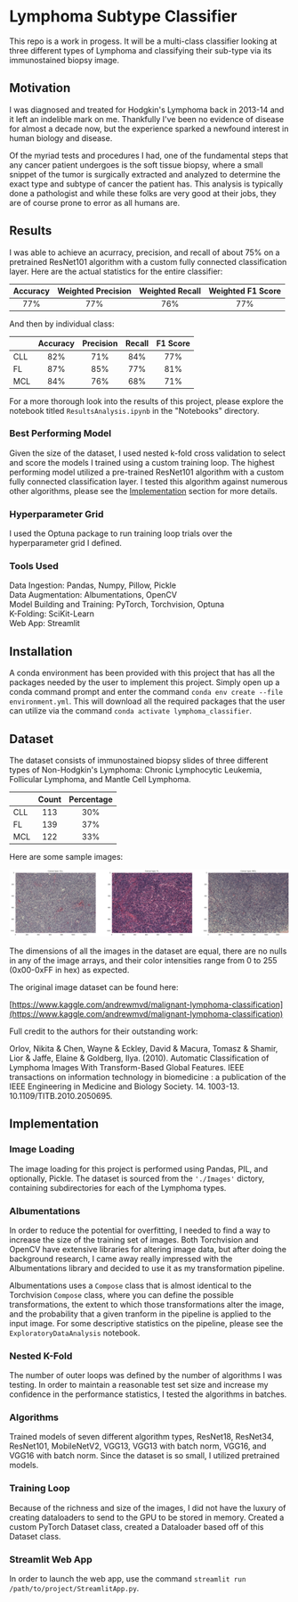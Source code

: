 # Lymphoma Subtype Classifier

This repo is a work in progess.  It will be a multi-class classifier looking at three different types of Lymphoma and
classifying their sub-type via its immunostained biopsy image.

## Motivation

I was diagnosed and treated for Hodgkin's Lymphoma back in 2013-14 and it left an indelible mark on me.  Thankfully I've
been no evidence of disease for almost a decade now, but the experience sparked a newfound interest in human biology and
disease.

Of the myriad tests and procedures I had, one of the fundamental steps that any cancer patient undergoes is the soft
tissue biopsy, where a small snippet of the tumor is surgically extracted and analyzed to determine the exact type and
subtype of cancer the patient has.  This analysis is typically done a pathologist and while these folks are very good at
their jobs, they are of course prone to error as all humans are.

## Results

I was able to achieve an acurracy, precision, and recall of about 75% on a pretrained ResNet101 algorithm with a custom 
fully connected classification layer.  Here are the actual statistics for the entire classifier:

|     Accuracy      |   Weighted Precision   |   Weighted Recall  |   Weighted F1 Score  |
|       :---:       |         :---:          |        :---:       |       :----:         |
|        77%        |          77%           |         76%        |         77%          |


And then by individual class:

|      |  Accuracy |   Precision   |   Recall  |  F1 Score  |
| :--  |   :--:    |    :---:      |   :---:   |    :---:   |
| CLL  |    82%    |      71%      |    84%    |     77%    |
| FL   |    87%    |      85%      |    77%    |     81%    |
| MCL  |    84%    |      76%      |    68%    |     71%    |


For a more thorough look into the results of this project, please explore the notebook titled `ResultsAnalysis.ipynb` 
in the "Notebooks" directory.

### Best Performing Model

Given the size of the dataset, I used nested k-fold cross validation to select and score the models I trained using a
custom training loop.  The highest performing model utilized a pre-trained ResNet101 algorithm with a custom fully
connected classification layer.  I tested this algorithm against numerous other algorithms, please see the 
[Implementation](#Implementation) section for more details.

### Hyperparameter Grid

I used the Optuna package to run training loop trials over the hyperparameter grid I defined.


### Tools Used
Data Ingestion: Pandas, Numpy, Pillow, Pickle \
Data Augmentation: Albumentations, OpenCV \
Model Building and Training: PyTorch, Torchvision, Optuna \
K-Folding: SciKit-Learn \
Web App: Streamlit


## Installation

A conda environment has been provided with this project that has all the packages needed by the user to implement this
project.  Simply open up a conda command prompt and enter the command `conda env create --file environment.yml`.  This 
will download all the required packages that the user can utilize via the command `conda activate lymphoma_classifier`.

## Dataset

The dataset consists of immunostained biopsy slides of three different types of Non-Hodgkin's Lymphoma: Chronic
Lymphocytic Leukemia, Follicular Lymphoma, and Mantle Cell Lymphoma.

|     |   Count   |   Percentage  |
| :-- |   :---:   |     :---:     |
| CLL |    113    |      30%      |
| FL  |    139    |      37%      |
| MCL |    122    |      33%      |

Here are some sample images:

![Sample Biopsy Images by Type](Documents/README_Resources/sample_images_by_type.png)

The dimensions of all the images in the dataset are equal, there are no nulls in any of the image arrays, and their color
intensities range from 0 to 255 (0x00-0xFF in hex) as expected.

The original image dataset can be found here: 

[https://www.kaggle.com/andrewmvd/malignant-lymphoma-classification](https://www.kaggle.com/andrewmvd/malignant-lymphoma-classification)

Full credit to the authors for their outstanding work:

Orlov, Nikita & Chen, Wayne & Eckley, David & Macura, Tomasz & Shamir, Lior & Jaffe, Elaine & Goldberg, Ilya. (2010).
Automatic Classification of Lymphoma Images With Transform-Based Global Features. IEEE transactions on information
technology in biomedicine : a publication of the IEEE Engineering in Medicine and Biology Society. 14. 1003-13.
10.1109/TITB.2010.2050695.


## Implementation

### Image Loading

The image loading for this project is performed using Pandas, PIL, and optionally, Pickle.  The dataset is sourced from
the `'./Images'` dictory, containing subdirectories for each of the Lymphoma types.

### Albumentations

In order to reduce the potential for overfitting, I needed to find a way to increase the size of the training set of
images.  Both Torchvision and OpenCV have extensive libraries for altering image data, but after doing the background
research, I came away really impressed with the Albumentations library and decided to use it as my transformation
pipeline.

Albumentations uses a `Compose` class that is almost identical to the Torchvision `Compose` class, where you can define
the possible transformations, the extent to which those transformations alter the image, and the probability that a given
tranform in the pipeline is applied to the input image.  For some descriptive statistics on the pipeline, please see the
`ExploratoryDataAnalysis` notebook.

### Nested K-Fold

The number of outer loops was defined by the number of algorithms I was testing.  In order to maintain a reasonable test
set size and increase my confidence in the performance statistics, I tested the algorithms in batches.

### Algorithms

Trained models of seven different algorithm types, ResNet18, ResNet34, ResNet101, MobileNetV2, VGG13, VGG13 with batch
norm, VGG16, and VGG16 with batch norm.  Since the dataset is so small, I utilized pretrained models.

### Training Loop

Because of the richness and size of the images, I did not have the luxury of creating dataloaders to send to the GPU to
be stored in memory.  Created a custom PyTorch Dataset class, created a Dataloader based off of this Dataset class.

### Streamlit Web App

In order to launch the web app, use the command `streamlit run /path/to/project/StreamlitApp.py`.
